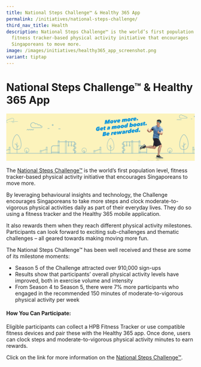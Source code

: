 ```yaml
---
title: National Steps Challenge™ & Healthy 365 App
permalink: /initiatives/national-steps-challenge/
third_nav_title: Health
description: National Steps Challenge™ is the world’s first population level,
  fitness tracker-based physical activity initiative that encourages
  Singaporeans to move more.
image: /images/initiatives/healthy365_app_screenshot.png
variant: tiptap
---
```

# National Steps Challenge™ & Healthy 365 App

![Alt text for image on Isomer site](/images/initiatives/healthy-365.jpg)

The [National Steps Challenge™](https://www.healthhub.sg/programmes/37/nsc) is the world’s first population level, fitness tracker-based physical activity initiative that encourages Singaporeans to move more. 

By leveraging behavioural insights and technology, the Challenge encourages Singaporeans to take more steps and clock moderate-to-vigorous physical activities daily as part of their everyday lives. They do so using a fitness tracker and the Healthy 365 mobile application.

It also rewards them when they reach different physical activity milestones. Participants can look forward to exciting sub-challenges and thematic challenges – all geared towards making moving more fun. 

The National Steps Challenge™ has been well received and these are some of its milestone moments:

* Season 5 of the Challenge attracted over 910,000 sign-ups
* Results show that participants’ overall physical activity levels have improved,  both in exercise volume and intensity
* From Season 4 to Season 5, there were 7% more participants who engaged in the recommended 150 minutes of moderate-to-vigorous physical activity per week

#### How You Can Participate:

Eligible participants can collect a HPB Fitness Tracker or use compatible fitness devices and pair these with the Healthy 365 app. Once done, users can clock steps and moderate-to-vigorous physical activity minutes to earn rewards. 

Click on the link for more information on the [National Steps Challenge™](https://www.healthhub.sg/programmes/37/nsc).